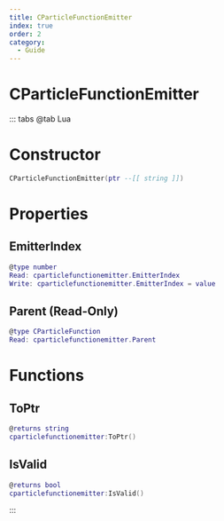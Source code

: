 ```yaml
---
title: CParticleFunctionEmitter
index: true
order: 2
category:
  - Guide
---
```


# CParticleFunctionEmitter

::: tabs
@tab Lua
# Constructor
```lua
CParticleFunctionEmitter(ptr --[[ string ]])
```
# Properties
## EmitterIndex 
```lua
@type number
Read: cparticlefunctionemitter.EmitterIndex
Write: cparticlefunctionemitter.EmitterIndex = value
```
## Parent (Read-Only)
```lua
@type CParticleFunction
Read: cparticlefunctionemitter.Parent
```
# Functions
## ToPtr
```lua
@returns string
cparticlefunctionemitter:ToPtr()
```
## IsValid
```lua
@returns bool
cparticlefunctionemitter:IsValid()
```

:::